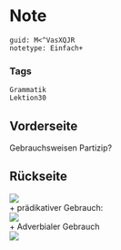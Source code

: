 # Note
```
guid: M<^VasXQJR
notetype: Einfach+
```

### Tags
```
Grammatik
Lektion30
```

## Vorderseite
Gebrauchsweisen Partizip?

## Rückseite
<div><img src="paste-e69b57e58fbe43990a382a63b21093dc749a42b7.jpg">
</div><div>+ prädikativer Gebrauch:</div><img src="paste-f957280a91e3d4a93db122fd63605627bfd72f99.jpg"><div>+ Adverbialer Gebrauch</div><div><img src="paste-7c4d8bb714de375706ce5ba03dfe542da26ea151.jpg">
</div>
